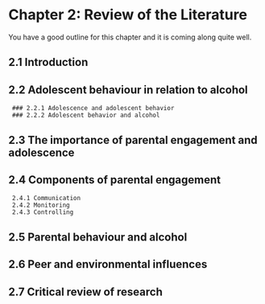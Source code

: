 #  Chapter 2: Review of the Literature
You have a good outline for this chapter and it is coming along quite well.

## 2.1 Introduction  
## 2.2 Adolescent behaviour in relation to alcohol
	 ### 2.2.1 Adolescence and adolescent behavior
	 ### 2.2.2 Adolescent behavior and alcohol
## 2.3 The importance of parental engagement and adolescence
## 2.4 Components of parental engagement
	 2.4.1 Communication
	 2.4.2 Monitoring
	 2.4.3 Controlling
## 2.5 Parental behaviour and alcohol
## 2.6 Peer and environmental influences
## 2.7 Critical review of research



    
    
    
    
    
    
    
    
    
    
    
    
    
    
    
    
    
    
    
    
    
    
    
    
    
    